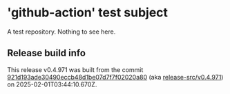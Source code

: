 # 'github-action' test subject

A test repository. Nothing to see here.


## Release build info

This release v0.4.971 was built from the commit [921d193ade30490eccb48d1be07d7f7f02020a80](https://github.com/kattecon/gh-release-test-ga/tree/921d193ade30490eccb48d1be07d7f7f02020a80) (aka [release-src/v0.4.971](https://github.com/kattecon/gh-release-test-ga/tree/release-src/v0.4.971)) on 2025-02-01T03:44:10.670Z.
        